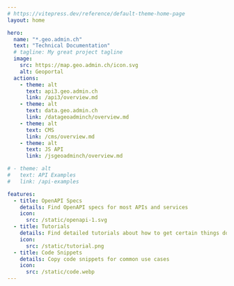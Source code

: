 ```yaml
---
# https://vitepress.dev/reference/default-theme-home-page
layout: home

hero:
  name: "*.geo.admin.ch"
  text: "Technical Documentation"
  # tagline: My great project tagline
  image:
    src: https://map.geo.admin.ch/icon.svg
    alt: Geoportal
  actions:
    - theme: alt
      text: api3.geo.admin.ch
      link: /api3/overview.md
    - theme: alt
      text: data.geo.admin.ch
      link: /datageoadminch/overview.md
    - theme: alt
      text: CMS
      link: /cms/overview.md
    - theme: alt
      text: JS API
      link: /jsgeoadminch/overview.md

# - theme: alt
#   text: API Examples
#   link: /api-examples

features:
  - title: OpenAPI Specs
    details: Find OpenAPI specs for most APIs and services
    icon:
      src: /static/openapi-1.svg
  - title: Tutorials
    details: Find detailed tutorials about how to get certain things done
    icon:
      src: /static/tutorial.png
  - title: Code Snippets
    details: Copy code snippets for common use cases
    icon:
      src: /static/code.webp
---
```

